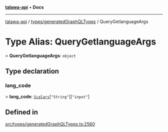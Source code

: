[**talawa-api**](../../../README.md) • **Docs**

***

[talawa-api](../../../modules.md) / [types/generatedGraphQLTypes](../README.md) / QueryGetlanguageArgs

# Type Alias: QueryGetlanguageArgs

\> **QueryGetlanguageArgs**: `object`

## Type declaration

### lang\_code

\> **lang\_code**: [`Scalars`](Scalars.md)\[`"String"`\]\[`"input"`\]

## Defined in

[src/types/generatedGraphQLTypes.ts:2560](https://github.com/PalisadoesFoundation/talawa-api/blob/f4877b986932181336f42a7336754de05976cd97/src/types/generatedGraphQLTypes.ts#L2560)
